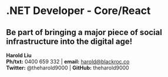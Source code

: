 .NET Developer - Core/React
======
## Be part of bringing a major piece of social infrastructure into the digital age!



**Harold Liu**</br>
**Ph/txt:** 0400 659 332 | **email:** harold@blackroc.co</br>
**Twitter:** @theharold9000 | **GitHub:** theharold9000</br>